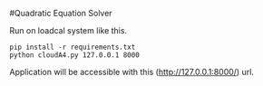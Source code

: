 #Quadratic Equation Solver

Run on loadcal system like this.

    pip install -r requirements.txt 
    python cloudA4.py 127.0.0.1 8000

Application will be accessible with this (http://127.0.0.1:8000/) url.
